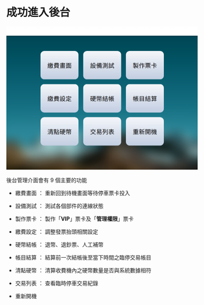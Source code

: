 # 成功進入後台

![&#x5F8C;&#x53F0;&#x7BA1;&#x7406;&#x4ECB;&#x9762;](../.gitbook/assets/dian-ji-esc-zhi-she-ding-hua-mian-.png)

後台管理介面會有 9 個主要的功能

* 
  繳費畫面 ： 重新回到待機畫面等待停車票卡投入

* 設備測試 ： 測試各個部件的連線狀態
* 製作票卡 ： 製作「**VIP**」票卡及「**管理權限**」票卡
* 繳費設定 ： 調整發票抬頭相關設定
* 硬幣結帳 ： 退幣、退鈔票、人工補幣
* 帳目結算 ： 結算前一次結帳後至當下時間之臨停交易帳目
* 清點硬幣 ： 清算收費機內之硬幣數量是否與系統數據相符
* 交易列表 ： 查看臨時停車交易紀錄
* 重新開機 



